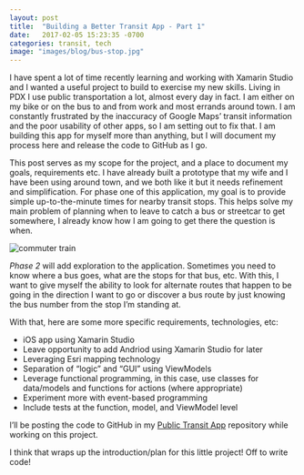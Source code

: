 ```yaml
---
layout: post
title:  "Building a Better Transit App - Part 1"
date:   2017-02-05 15:23:35 -0700
categories: transit, tech
image: "images/blog/bus-stop.jpg"
---
```


I have spent a lot of time recently learning and working with Xamarin Studio and I wanted a useful project to build to exercise my new skills.  Living in PDX I use public transportation a lot, almost every day in fact.  I am either on my bike or on the bus to and from work and most errands around town.  I am constantly frustrated by the inaccuracy of Google Maps’ transit information and the poor usability of other apps, so I am setting out to fix that.  I am building this app for myself more than anything, but I will document my process here and release the code to GitHub as I go.

This post serves as my scope for the project, and a place to document my goals, requirements etc.  I have already built a prototype that my wife and I have been using around town, and we both like it but it needs refinement and simplification.  For phase one of this application, my goal is to provide simple up-to-the-minute times for nearby transit stops.  This helps solve my main problem of planning when to leave to catch a bus or streetcar to get somewhere, I already know how I am going to get there the question is when.

<img src="{{ site.baseurl }}/images/blog/bus-stop.jpg" alt="commuter train">

*Phase 2* will add exploration to the application.  Sometimes you need to know where a bus goes, what are the stops for that bus, etc.  With this, I want to give myself the ability to look for alternate routes that happen to be going in the direction I want to go or discover a bus route by just knowing the bus number from the stop I’m standing at.

With that, here are some more specific requirements, technologies, etc:

* iOS app using Xamarin Studio
* Leave opportunity to add Andriod using Xamarin Studio for later
* Leveraging Esri mapping technology
* Separation of “logic” and “GUI” using ViewModels
* Leverage functional programming, in this case, use classes for data/models and functions for actions (where appropriate)
* Experiment more with event-based programming
* Include tests at the function, model, and ViewModel level

I’ll be posting the code to GitHub in my [Public Transit App](https://github.com/MoravecLabs/PublicTransitApp) repository while working on this project.

I think that wraps up the introduction/plan for this little project!  Off to write code!